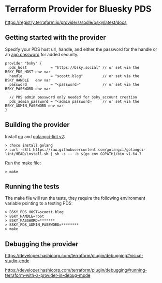 # Terraform Provider for Bluesky PDS
https://registry.terraform.io/providers/sodle/bsky/latest/docs

## Getting started with the provider
Specify your PDS host url, handle, and either the password for the handle or an [app password](https://bsky.app/settings/app-passwords) for added security.
```
provider "bsky" {
  pds_host           = "https://bsky.social" // or set via the BSKY_PDS_HOST env var
  handle             = "scoott.blog"         // or set via the BSKY_HANDLE   env var
  password           = "<password>"          // or set via the BSKY_PASSWORD env var

  // PDS admin password only needed for bsky_account creation
  pds_admin_password = "<admin password>     // or set via the BSKY_ADMIN_PASSWORD env var
}
```
## Building the provider
Install [go](https://go.dev/doc/install) and [golangci-lint v2](https://golangci-lint.run/welcome/install/#local-installation):
```
> choco install golang
> curl -sSfL https://raw.githubusercontent.com/golangci/golangci-lint/HEAD/install.sh | sh -s -- -b $(go env GOPATH)/bin v1.64.7
```

Run the make file:
```
> make
```

## Running the tests
The make file will run the tests, they require the following environment variable pointing to a testing PDS:
```
> BSKY_PDS_HOST=scoott.blog
> BSKY_HANDLE=root
> BSKY_PASSWORD=*******
> BSKY_PDS_ADMIN_PASSWORD=********
> make
```

## Debugging the provider
https://developer.hashicorp.com/terraform/plugin/debugging#visual-studio-code

https://developer.hashicorp.com/terraform/plugin/debugging#running-terraform-with-a-provider-in-debug-mode

